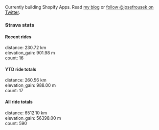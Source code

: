 Currently building Shopify Apps. Read [my blog](https://blog.rousek.name/) or [follow @josefrousek on Twitter](https://twitter.com/josefrousek).

### Strava stats

<!-- strava_stats starts -->
#### Recent rides

distance: 230.72 km  
elevation_gain: 901.98 m  
count: 16


#### YTD ride totals

distance: 260.56 km  
elevation_gain: 988.00 m  
count: 17


#### All ride totals

distance: 6512.10 km  
elevation_gain: 56398.00 m  
count: 590


<!-- strava_stats ends -->